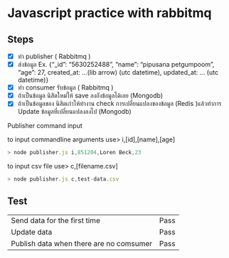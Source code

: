 # Javascript practice with rabbitmq

## Steps

- [x] ทำ publisher ( Rabbitmq )
- [x] ส่งข้อมูล Ex. {“_id”: “5630252488”, “name”: “pipusana petgumpoom”, “age”: 27, created_at: ...(lib arrow) (utc datetime), updated_at: ... (utc datetime)}
- [x] ทำ consumer รับข้อมูล ( Rabbitmq )
- [X] ถ้าเป็นข้อมูล นิสิตใหม่ให้ save ลงถังข้อมูลได้เลย  (Mongodb)
- [X] ถ้าเป็นข้อมูลของ นิสิตเก่าให้ทำงาน check การเปลี่ยนแปลงของข้อมูล (Redis )แล้วทำการ Update ข้อมูลที่เปลี่ยนแปลงลงไป  (Mongodb)

Publisher command input

to input commandline arguments
use> i,[id],[name],[age]

```javascript
> node publisher.js i,851204,Loren Beck,23
```

to input csv file
use> c,[filename.csv]

```javascript
> node publisher.js c,test-data.csv
```

## Test

| | |
|---| --- |
| Send data for the first time | Pass |
| Update data | Pass |
| Publish data when there are no comsumer | Pass |
